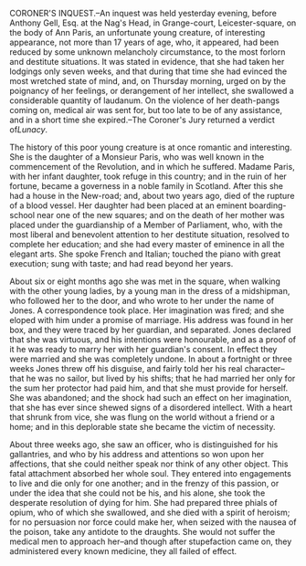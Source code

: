 CORONER'S INQUEST.–An inquest was held yesterday evening, before Anthony Gell, Esq. at the Nag's Head, in Grange-court, Leicester-square, on the body of Ann Paris, an unfortunate young creature, of interesting appearance, not more than 17 years of age, who, it appeared, had been reduced by some unknown melancholy circumstance, to the most forlorn and destitute situations. It was stated in evidence, that she had taken her lodgings only seven weeks, and that during that time she had evinced the most wretched state of mind, and, on Thursday morning, urged on by the poignancy of her feelings, or derangement of her intellect, she swallowed a considerable quantity of laudanum. On the violence of her death-pangs coming on, medical air was sent for, but too late to be of any assistance, and in a short time she expired.–The Coroner's Jury returned a verdict of*Lunacy*.The history of this poor young creature is at once romantic and interesting. She is the daughter of a Monsieur Paris, who was well known in the commencement of the Revolution, and in which he suffered. Madame Paris, with her infant daughter, took refuge in this country; and in the ruin of her fortune, became a governess in a noble family in Scotland. After this she had a house in the New-road; and, about two years ago, died of the rupture of a blood vessel. Her daughter had been placed at an eminent boarding-school near one of the new squares; and on the death of her mother was placed under the guardianship of a Member of Parliament, who, with the most liberal and benevolent attention to her destitute situation, resolved to complete her education; and she had every master of eminence in all the elegant arts. She spoke French and Italian; touched the piano with great execution; sung with taste; and had read beyond her years.About six or eight months ago she was met in the square, when walking with the other young ladies, by a young man in the dress of a midshipman, who followed her to the door, and who wrote to her under the name of Jones. A correspondence took place. Her imagination was fired; and she eloped with him under a promise of marriage. His address was found in her box, and they were traced by her guardian, and separated. Jones declared that she was virtuous, and his intentions were honourable, and as a proof of it he was ready to marry her with her guardian's consent. In effect they were married and she was completely undone. In about a fortnight or three weeks Jones threw off his disguise, and fairly told her his real character– that he was no sailor, but lived by his shifts; that he had married her only for the sum her protector had paid him, and that she must provide for herself. She was abandoned; and the shock had such an effect on her imagination, that she has ever since shewed signs of a disordered intellect. With a heart that shrunk from vice, she was flung on the world without a friend or a home; and in this deplorable state she became the victim of necessity.About three weeks ago, she saw an officer, who is distinguished for his gallantries, and who by his address and attentions so won upon her affections, that she could neither speak nor think of any other object. This fatal attachment absorbed her whole soul. They entered into engagements to live and die only for one another; and in the frenzy of this passion, or under the idea that she could not be his, and his alone, she took the desperate resolution of dying for him. She had prepared three phials of opium, who of which she swallowed, and she died with a spirit of heroism; for no persuasion nor force could make her, when seized with the nausea of the poison, take any antidote to the draughts. She would not suffer the medical men to approach her–and though after stupefaction came on, they administered every known medicine, they all failed of effect.